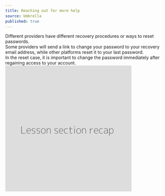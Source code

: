 ```yaml
---
title: Reaching out for more help
source: Umbrella
published: true
---
```

Different providers have different recovery procedures or ways to reset passwords.
<br>
Some providers will send a link to change your password to your recovery email address, while other platforms reset it to your last password.
<br>
In the reset case, it is important to change the password immediately after regaining access to your account.
![](recap.png)
